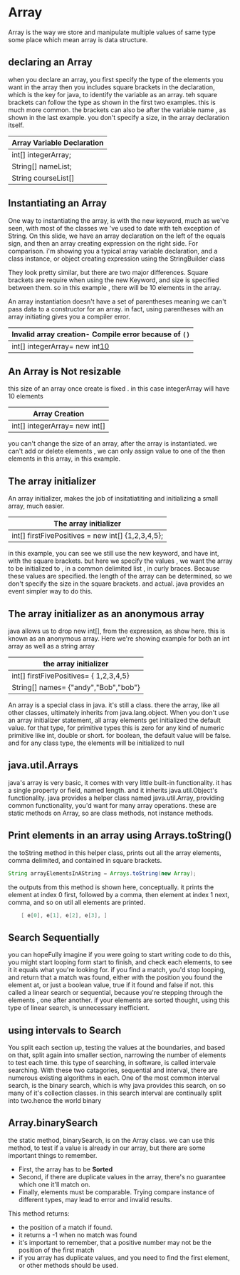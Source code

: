 # Array

Array is the way we store and manipulate multiple values of same type some place which mean array is data structure.

## declaring an Array

when you declare an array, you first specify the type of the elements you want in the array then you includes square brackets in the declaration, which is the key for java, to identify the variable as an array. teh square brackets can follow the type as shown in the first two examples. this is much more common. the brackets can also be after the variable name , as shown in the last example. you don't specify a size, in the array declaration itself. 

| Array Variable Declaration |
|--- | 
| int[] integerArray;|
| String[] nameList;| 
| String courseList[]|

## Instantiating  an Array

One way to instantiating the array, is with the new keyword, much as we've seen, with most of the classes we 've used to date with teh exception of String. On this slide, we have an array declaration on the left of the equals sign, and then an array creating expression on the right side. For comparison. i'm showing you a typical array variable declaration, and a class instance, or object creating expression using the StringBuilder class

They look pretty similar, but there are two major differences. Square brackets are require when using the new Keyword, and size is specified between them. so in this example , there will be 10 elements in the array.

An array instantiation doesn't have a set of parentheses meaning we can't pass data to a constructor for an array. in fact, using parentheses with an array initiating gives you a compiler error. 

| Invalid array creation- Compile error because of `()`|
| --- | 
| int[] integerArray= new int[10]()|

## An Array is Not resizable 

this size of an array once create is fixed . in this case integerArray will have 10 elements 

| Array Creation |
| --- | 
| int[] integerArray= new int[] | 

you can't change the size of an array, after the array is instantiated. we can't add or delete elements , we can only assign value to one of the then elements in this array, in this example.

## The array initializer 

An array initializer, makes the job of insitatiatiting and initializing a small array, much easier.

| The array initializer | 
| --- | 
| int[] firstFivePositives = new int[] {1,2,3,4,5}; | 

in this example, you can see we still use the new keyword, and have int, with the square brackets. but here we specify the values , we want the array to be initialized to , in a common delimited list , in curly braces. Because these values are specified. the length of the array can be determined, so we don't specify the size in the square brackets. and actual. java provides an event simpler way to do this.

## The array initializer as an anonymous array 

java allows us to drop new int[], from the expression, as show here. this is known as an anonymous array. Here we're showing example for both an int array as well as a string array

| the array initializer | 
| --- | 
| int[] firstFivePositives= { 1,2,3,4,5} | 
| String[] names= {"andy","Bob","bob"}|

An array is a special class in java. it's still a class. there the array, like all other classes, ultimately inherits from java.lang.object. When you don't use an array initializer statement, all array elements get initialized the default value. for that type, for primitive types this is zero for any kind of numeric primitive like int, double or short. for boolean, the default value will be false. and for any class type, the elements will be initialized to null 

## java.util.Arrays

java's array is very basic, it comes with very little built-in functionality. it has a single property or field, named length. and it inherits java.util.Object's functionality. java provides a helper class named java.util.Array, providing common functionality, you'd want for many array operations. these are static methods on Array, so are class methods, not instance methods.

## Print elements in an array using Arrays.toString()

the toString method in this helper class, prints out all the array elements, comma delimited, and contained in square brackets. 

```java
String arrayElementsInAString = Arrays.toString(new Array);
```
the outputs from this method is shown here, conceptually. it prints the element at index 0 first, followed by a comma, then element at index 1 next, comma, and so on util all elements are printed.

```java
    [ e[0], e[1], e[2], e[3], ]
```

## Search Sequentially

you can hopeFully imagine if you were going to start writing code to do this, you might start looping form start to finish, and check each elements, to see it it equals what you're looking for. if you find a match, you'd stop looping, and return that a match was found, either with the position you found the element at, or just a boolean value, true if it found and false if not. this called a linear search or sequential, because you're stepping through the elements , one after another. if your elements are sorted thought, using this type of linear search, is unnecessary inefficient.

## using intervals to Search

You split each section up, testing the values at the boundaries, and based on that, split again into smaller section, narrowing the number of elements to test each time. this type of searching, in software, is called intervale searching. With these two catagories, sequential and interval, there are numerous existing algorithms in each. One of the most common interval search, is the binary search, which is why java provides this search, on so many of it's collection classes. in this search interval are continually split into two.hence the world binary

## Array.binarySearch

the static method, binarySearch, is on the Array class. we can use this method, to test if a value is already in our array, but there are some important things to remember. 

- First, the array has to be **Sorted**
- Second, if there are duplicate values in the array, there's no guarantee which one it'll match on. 
- Finally, elements must be comparable. Trying compare instance of different types, may lead to error and invalid results.

This method returns:
- the position of a match if found. 
- it returns a -1 when no match was found
- it's important to remember, that a positive number may not be the position of the first match
- if you array has duplicate values, and you need to find the first element, or other methods should be used.  